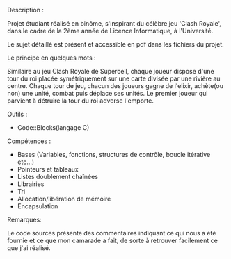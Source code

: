 Description :

Projet étudiant réalisé en binôme, s'inspirant du célèbre jeu 'Clash Royale', dans le cadre de la 2ème année de Licence Informatique, à l'Université.

Le sujet détaillé est présent et accessible en pdf dans les fichiers du projet.

Le principe en quelques mots :

Similaire au jeu Clash Royale de Supercell, chaque joueur dispose d'une tour du roi placée symétriquement sur une carte divisée par une rivière au centre. 
Chaque tour de jeu, chacun des joueurs gagne de l'elixir, achète(ou non) une unité, combat puis déplace ses unités.
Le premier joueur qui parvient à détruire la tour du roi adverse l'emporte.

Outils :

- Code::Blocks(langage C)

Compétences :

- Bases (Variables, fonctions, structures de contrôle, boucle itérative etc...)
- Pointeurs et tableaux
- Listes doublement chaînées
- Librairies
- Tri
- Allocation/libération de mémoire
- Encapsulation


Remarques:

Le code sources présente des commentaires indiquant ce qui nous a été fournie et ce que mon camarade a fait, de sorte à retrouver facilement ce que j'ai réalisé.

